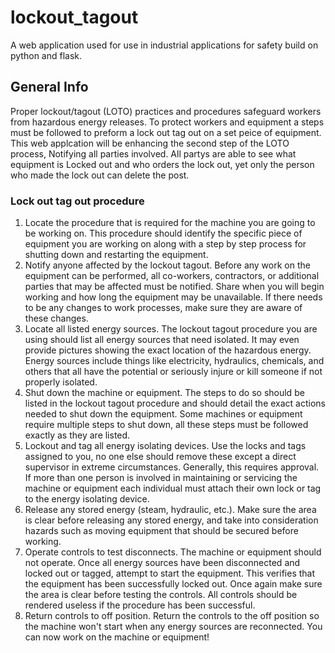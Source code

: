 # lockout_tagout

A web application used for use in industrial applications for safety build on python and flask.

## General Info 
Proper lockout/tagout (LOTO) practices and procedures safeguard workers from hazardous energy releases. To protect workers and equipment a steps must be followed to preform a lock out tag out on a set peice of equipment. This web applcation will be enhancing the second step of the LOTO process, Notifying all parties involved. All partys are able to see what equipment is Locked out and who orders the lock out, yet only the person who made the lock out can delete the post.
### Lock out tag out procedure
1. Locate the procedure that is required for the machine you are going to be working on. This procedure should identify the specific piece of equipment you are working on along with a step by step process for shutting down and restarting the equipment.
2. Notify anyone affected by the lockout tagout.
Before any work on the equipment can be performed, all co-workers, contractors, or additional parties that may be affected must be notified. Share when you will begin working and how long the equipment may be unavailable. If there needs to be any changes to work processes, make sure they are aware of these changes.
3. Locate all listed energy sources.
The lockout tagout procedure you are using should list all energy sources that need isolated. It may even provide pictures showing the exact location of the hazardous energy. Energy sources include things like electricity, hydraulics, chemicals, and others that all have the potential or seriously injure or kill someone if not properly isolated.
4. Shut down the machine or equipment.
The steps to do so should be listed in the lockout tagout procedure and should detail the exact actions needed to shut down the equipment. Some machines or equipment require multiple steps to shut down, all these steps must be followed exactly as they are listed.
5. Lockout and tag all energy isolating devices.
Use the locks and tags assigned to you, no one else should remove these except a direct supervisor in extreme circumstances. Generally, this requires approval.
If more than one person is involved in maintaining or servicing the machine or equipment each individual must attach their own lock or tag to the energy isolating device.
6. Release any stored energy (steam, hydraulic, etc.).
Make sure the area is clear before releasing any stored energy, and take into consideration hazards such as moving equipment that should be secured before working.
7. Operate controls to test disconnects. The machine or equipment should not operate.
Once all energy sources have been disconnected and locked out or tagged, attempt to start the equipment. This verifies that the equipment has been successfully locked out. Once again make sure the area is clear before testing the controls. All controls should be rendered useless if the procedure has been successful.
8. Return controls to off position.
Return the controls to the off position so the machine won't start when any energy sources are reconnected. You can now work on the machine or equipment!
